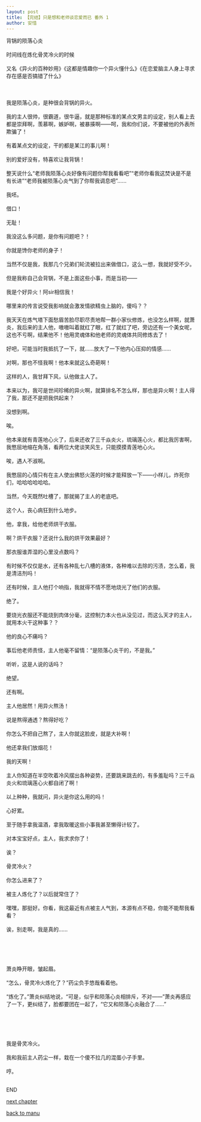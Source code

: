 ```yaml
---
layout: post
title: 【完结】只是想和老师谈恋爱而已 番外 1
author: 安惜
---
```



背锅的陨落心炎<br><br>时间线在炼化骨灵冷火的时候<br><br>又名《异火的百种妙用》《这都是情趣你一个异火懂什么》《在恋爱脑主人身上寻求存在感是否搞错了什么》<br><br><br><br>我是陨落心炎，是种很会背锅的异火。<br><br>我的主人很帅，很霸道，很牛逼，就是那种标准的某点文男主的设定，别人看上去都是崇拜啊，羡慕啊，嫉妒啊，被暴揍啊——呵，我和你们说，不要被他的外表所欺骗了！<br><br>有着某点文的设定，干的都是某江的事儿啊！<br><br>别的爱好没有，特喜欢让我背锅！<br><br>整天说什么“老师我陨落心炎好像有问题你帮我看看吧”“老师你看我这焚诀是不是有长进”“老师我被陨落心炎气到了你帮我调息吧”……<br><br>我呸。<br><br>借口！<br><br>无耻！<br><br>我没这么多问题，是你有问题吧？！<br><br>你就是馋你老师的身子！<br><br>当然不仅是我，我那几个兄弟们轮流被拉出来做借口，这么一想，我就好受不少。<br><br>但是我称自己会背锅，不是上面这些小事，而是当初——<br><br>我是个好异火！阿sir相信我！<br><br>哪里来的传言说受我影响就会激发情欲精虫上脑的，傻吗？？<br><br>我天天在炼气塔下面愁眉苦脸尽职尽责地帮一群小家伙修炼，也没怎么样啊，就萧炎，我后来的主人他，嗷嗷叫着就红了眼，红了就红了吧，旁边还有一个美女呢，这也不亏啊，结果他不！他用灵魂体和他老师的灵魂体共同修炼去了！<br><br>好吧，可能当时我抵抗了一下，就……放大了一下他内心压抑的情感……<br><br>对啊，那也不怪我啊！他本来就这么奇葩啊！<br><br>这样的人，我甘拜下风，认他做主人了。<br><br>本来以为，我可是世间珍稀的异火啊，就算排名不怎么样，那也是异火啊！主人得了我，那还不是把我供起来？<br><br>没想到啊。<br><br>唉。<br><br>他本来就有青莲地心火了，后来还收了三千焱炎火，琉璃莲心火，都比我厉害啊，我憋屈地缩在角落，看两位大佬谈笑风生，只能摸摸青莲地心火。<br><br>唉，遇人不淑啊。<br><br>我憋屈的心情只有在主人使出佛怒火莲的时候才能释放一下——小样儿，炸死你们，哈哈哈哈哈哈。<br><br>当然，今天既然吐槽了，那就揭了主人的老底吧。<br><br>这个人，丧心病狂到什么地步。<br><br>他，拿我，给他老师烘干衣服。<br><br>啊？烘干衣服？还说什么我的烘干效果最好？<br><br>那衣服谁弄湿的心里没点数吗？<br><br>有时候不仅仅是水，还有各种乱七八槽的液体，各种难以去除的污渍，怎么着，我是清洁剂吗！<br><br>还有时候，主人他打个响指，我就得不情不愿地烧光了他们的衣服。<br><br>绝了。<br><br>要烧光衣服还不能烧到肉体分毫，这控制力本火也从没见过，而这么天才的主人，就用本火干这种事？？<br><br>他的良心不痛吗？<br><br>事后他老师责怪，主人他毫不留情：“是陨落心炎干的，不是我。”<br><br>听听，这是人说的话吗？<br><br>绝望。<br><br>还有啊。<br><br>主人他居然！用异火熬汤！<br><br>说是熬得通透？熬得好吃？<br><br>你怎么不把自己熬了，主人你就这脸皮，就是大补啊！<br><br>他还拿我们放烟花！<br><br>我的天啊！<br><br>主人你知道在半空吹着冷风摆出各种姿势，还要跳来跳去的，有多羞耻吗？三千焱炎火和琉璃莲心火都自闭了啊！<br><br>以上种种，我就问，异火是你这么用的吗！<br><br>心好累。<br><br>至于随手拿我温酒，拿我取暖这些小事我甚至懒得计较了。<br><br>对本宝宝好点，主人，我求求你了！<br><br>诶？<br><br>骨灵冷火？<br><br>你怎么进来了？<br><br>被主人炼化了？以后就常住了？<br><br>嘿嘿，那挺好。你看，我这最近有点被主人气到，本源有点不稳，你能不能帮我看看？<br><br>诶，别走啊，我是真的……<br><br><br><br><br><br>萧炎睁开眼，皱起眉。<br><br>“怎么，骨灵冷火炼化了？”药尘负手悠哉看着他。<br><br>“炼化了。”萧炎纠结地说，“可是，似乎和陨落心炎相排斥，不对——”萧炎再感应了一下，更纠结了，脸都要团在一起了，“它又和陨落心炎融合了……”<br><br><br><br><br><br>我是骨灵冷火。<br><br>我和我前主人药尘一样，栽在一个傻不拉几的混蛋小子手里。<br><br>哼。<br><br>

END

[next chapter](https://allforyanchen.github.io/2020/07/19/post-43-sub-2.html)

[back to manu](https://allforyanchen.github.io/2020/07/19/post-43.html)
